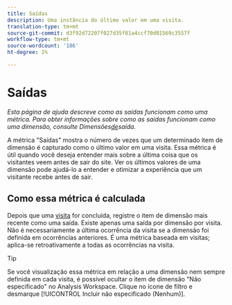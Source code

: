 ```yaml
---
title: Saídas
description: Uma instância do último valor em uma visita.
translation-type: tm+mt
source-git-commit: d3f92d72207f027d35f81a4ccf70d01569c3557f
workflow-type: tm+mt
source-wordcount: '186'
ht-degree: 1%

---
```



# Saídas

*Esta página de ajuda descreve como as saídas funcionam como uma métrica. Para obter informações sobre como as saídas funcionam como uma dimensão, consulte Dimensões[de](../dimensions/exit-dimensions.md)saída.*

A métrica &quot;Saídas&quot; mostra o número de vezes que um determinado item de dimensão é capturado como o último valor em uma visita. Essa métrica é útil quando você deseja entender mais sobre a última coisa que os visitantes veem antes de sair do site. Ver os últimos valores de uma dimensão pode ajudá-lo a entender e otimizar a experiência que um visitante recebe antes de sair.

## Como essa métrica é calculada

Depois que uma [visita](visits.md) for concluída, registre o item de dimensão mais recente como uma saída. Existe apenas uma saída por dimensão por visita. Não é necessariamente a última ocorrência da visita se a dimensão foi definida em ocorrências anteriores. É uma métrica baseada em visitas; aplica-se retroativamente a todas as ocorrências na visita.

>[!TIP]
>
>Se você visualização essa métrica em relação a uma dimensão nem sempre definida em cada visita, é possível ocultar o item de dimensão &quot;Não especificado&quot; no Analysis Workspace. Clique no ícone de filtro e desmarque [!UICONTROL Incluir não especificado (Nenhum)].
